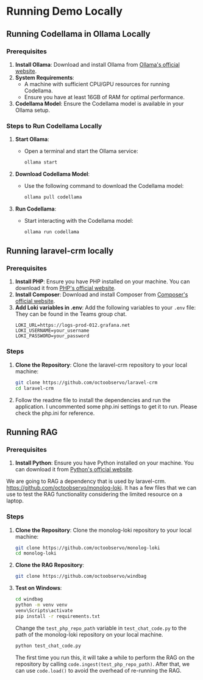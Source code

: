 # Running Demo Locally

## Running Codellama in Ollama Locally

### Prerequisites
1. **Install Ollama**: Download and install Ollama from [Ollama's official website](https://ollama.ai/).
2. **System Requirements**:
   - A machine with sufficient CPU/GPU resources for running Codellama.
   - Ensure you have at least 16GB of RAM for optimal performance.
3. **Codellama Model**: Ensure the Codellama model is available in your Ollama setup.

### Steps to Run Codellama Locally
1. **Start Ollama**:
   - Open a terminal and start the Ollama service:
     ```bash
     ollama start
     ```

2. **Download Codellama Model**:
   - Use the following command to download the Codellama model:
     ```bash
     ollama pull codellama
     ```

3. **Run Codellama**:
   - Start interacting with the Codellama model:
     ```bash
     ollama run codellama
     ```
## Running laravel-crm locally
### Prerequisites
1. **Install PHP**: Ensure you have PHP installed on your machine. You can download it from [PHP's official website](https://www.php.net/).
2. **Install Composer**: Download and install Composer from [Composer's official website](https://getcomposer.org/).
3. **Add Loki variables in .env**: Add the following variables to your `.env` file: They can be found in the Teams group chat.
   ```env
   LOKI_URL=https://logs-prod-012.grafana.net
   LOKI_USERNAME=your_username
   LOKI_PASSWORD=your_password
   ```

### Steps
1. **Clone the Repository**: Clone the laravel-crm repository to your local machine:
   ```bash
   git clone https://github.com/octoobservo/laravel-crm
   cd laravel-crm
   ```
2. Follow the readme file to install the dependencies and run the application. I uncommented some php.ini settings to get it to run. Please check the php.ini for reference.

## Running RAG
### Prerequisites
1. **Install Python**: Ensure you have Python installed on your machine. You can download it from [Python's official website](https://www.python.org/).

We are going to RAG a dependency that is used by laravel-crm. https://github.com/octoobservo/monolog-loki. It has a few files that we can use to test the RAG functionality considering the limited resource on a laptop.

### Steps
1. **Clone the Repository**: Clone the monolog-loki repository to your local machine:
   ```bash
   git clone https://github.com/octoobservo/monolog-loki
   cd monolog-loki
   ```

2. **Clone the RAG Repository**:
   ```bash
   git clone https://github.com/octoobservo/windbag
   ```

3. **Test on Windows**:
    ```bash
    cd windbag
    python -m venv venv
    venv\Scripts\activate
    pip install -r requirements.txt
    ```
    Change the `test_php_repo_path` variable in `test_chat_code.py` to the path of the monolog-loki repository on your local machine.

    ```bash
    python test_chat_code.py
    ```

    The first time you run this, it will take a while to perform the RAG on the repository by calling `code.ingest(test_php_repo_path)`. After that, we can use `code.load()` to avoid the overhead of re-running the RAG.